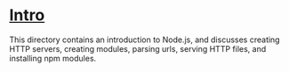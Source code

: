 # [Intro](https://www.w3schools.com/nodejs)

This directory contains an introduction to Node.js, and discusses creating HTTP servers, creating modules, parsing urls, serving HTTP files, and installing npm modules.